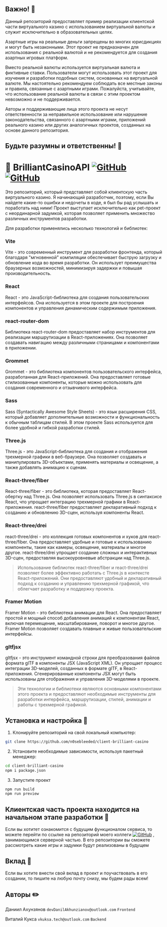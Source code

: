 ## Важно! :crocodile:
Данный репозиторий предоставляет пример реализации клиентской части виртуального казино с использованием виртуальной валюты и служит исключительно в образовательных целях. 

Азартные игры на реальные деньги запрещены во многих юрисдикциях и могут быть незаконными. Этот проект не предназначен для использования с реальной валютой и не рекомендуется для создания азартных игровых платформ.

Вместо реальной валюты используется виртуальная валюта и фиктивные ставки. Пользователи могут использовать этот проект для изучения и разработки подобных систем, основанных на виртуальной валюте.
Мы настоятельно рекомендуем соблюдать все местные законы и правила, связанные с азартными играми. Пожалуйста, учитывайте, что использование реальной валюты в связи с этим проектом невозможно и не поддерживается.

Авторы и поддерживающие лица этого проекта не несут ответственности за неправильное использование или нарушение законодательства, связанного с азартными играми, приложений реального казино или других аналогичных проектов, созданных на основе данного репозитория.
## Будьте разумны и ответственны! :raised_hands:

# :game_die: BrilliantCasinoAPI [![GitHub](https://img.shields.io/badge/GitHub-sabexzero-000000?logo=github)](https://github.com/sabexzero) [![GitHub](https://img.shields.io/badge/GitHub-n0sebleeded-000000?logo=github)](https://github.com/n0sebleeded)
Это репозиторий, который представляет собой клиентскую часть виртуального казино.
Я начинающий разработчик, поэтому, если Вы найдете какие-то ошибки и недочеты в коде, я был бы рад услышать и поработать над ними! Проект выступает исключительно как pet-проект с неординарной задумкой, которая позволяет применить множество различных инструментов разработки.    

Для разработки применялись несколько технологий и библиотек: 

### Vite
Vite - это современный инструмент для разработки фронтенда, который благодаря "мгновенной" компиляции обеспечивает быструю загрузку и обновление кода во время разработки. Он использует преимущества браузерных возможностей, минимизируя задержки и повышая производительность.

### React
React - это JavaScript-библиотека для создания пользовательских интерфейсов. Она используется в этом проекте для построения компонентов и управления динамическим содержимым приложения.

### react-router-dom
Библиотека react-router-dom предоставляет набор инструментов для реализации маршрутизации в React-приложениях. Она позволяет создавать навигацию между различными страницами и компонентами в приложении.

### Grommet
Grommet - это библиотека компонентов пользовательского интерфейса, разработанная для React-приложений. Она предоставляет готовые стилизованные компоненты, которые можно использовать для создания современного и отзывчивого интерфейса.

### Sass
Sass (Syntactically Awesome Style Sheets) - это язык расширения CSS, который добавляет дополнительные возможности и функциональность к обычным таблицам стилей. В этом проекте Sass используется для более удобной и гибкой разработки стилей.

### Three.js
Three.js - это JavaScript-библиотека для создания и отображения трехмерной графики в веб-браузере. Она позволяет создавать и манипулировать 3D-объектами, применять материалы и освещение, а также добавлять анимацию к сценам.

### React-three/fiber
React-three/fiber - это библиотека, которая предоставляет React-обертку над Three.js. Она позволяет использовать Three.js в синтаксисе React, что упрощает интеграцию трехмерной графики в React-приложения. react-three/fiber предоставляет декларативный подход к созданию и обновлению 3D-сцен, используя компоненты React.

### React-three/drei
react-three/drei - это коллекция готовых компонентов и хуков для react-three/fiber. Она предоставляет удобные и готовые к использованию компоненты, такие как камеры, освещение, материалы и многое другое. react-three/drei упрощает создание сложных и интерактивных 3D-сцен, предоставляя высокоуровневые абстракции над Three.js.

> Использование библиотек react-three/fiber и react-three/drei позволяет более эффективно работать с Three.js в контексте React-приложений. Они предоставляют удобный и декларативный подход к созданию и управлению трехмерной графикой, что облегчает разработку и поддержку проекта.

### Framer Motion
Framer Motion - это библиотека анимации для React. Она предоставляет простой и мощный способ добавления анимаций к компонентам React, включая перемещение, масштабирование, поворот и многое другое. Framer Motion позволяет создавать плавные и живые пользовательские интерфейсы.

### gltfjsx
gltfjsx - это инструмент командной строки для преобразования файлов формата glTF в компоненты JSX (JavaScript XML). Он упрощает процесс интеграции 3D-моделей, созданных в формате glTF, в React-приложения. Сгенерированные компоненты JSX могут быть использованы для отображения и управления 3D-моделями в проекте.

> Эти технологии и библиотеки являются основными компонентами этого проекта и предоставляют необходимые инструменты для разработки интерфейса, маршрутизации, стилей, анимации и работы с трехмерной графикой.
## Установка и настройка :crystal_ball:
1. Клонируйте репозиторий на свой локальный компьютер:
```bash
git clone https://github.com/n0sebleeded/client-brilliant-casino
```
2. Установите необходимые зависимости, используя пакетный менеджер:
```bash
cd client-brilliant-casino
npm i package.json
```
3. Запустите проект
```bash
npm run build
npm run preview
```
## Клиентская часть проекта находится на начальном этапе разработки :egg:
Если вы хотитет ознакомится с будущим функционалом сервиса, то можете перейти по ссылке на репозиторий моего коллеги [![GitHub](https://img.shields.io/badge/GitHub-СlientBrilliantСasino-blue?style=flat-square&logo=github)](https://github.com/sabexzero/BrilliantCasinoAPI) , занимающимся серверной частью. В его репозитории вы сможете рассмотреть какие игры и задумки будут реализованы в будущем
## Вклад :rocket:
Если вы хотите внести свой вклад в проект и поучаствовать в его создании, то пишите на любую почту снизу, мы будем рады всем!


## Авторы :pencil2:
Даниил Ахунзянов `devDanilAkhunzianov@outlook.com` `Frontend`

Виталий Кукса `vkuksa.tech@outlook.com` `Backend`
